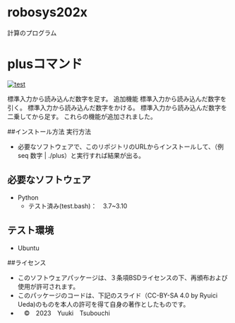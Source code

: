 # robosys202x
計算のプログラム


# plusコマンド
[![test](https://github.com/yuukitsubouchi/robosys202x/actions/workflows/test.yml/badge.svg)](https://github.com/yuukitsubouchi/robosys202x/actions/workflows/test.yml)



標準入力から読み込んだ数字を足す。
追加機能
標準入力から読み込んだ数字を引く。
標準入力から読み込んだ数字をかける。
標準入力から読み込んだ数字を二乗してから足す。
これらの機能が追加されました。


##インストール方法  実行方法
* 必要なソフトウェアで、このリポジトリのURLからインストールして、（例　seq 数字 | ./plus）と実行すれば結果が出る。


## 必要なソフトウェア
* Python
  * テスト済み(test.bash)：　3.7~3.10

## テスト環境
* Ubuntu

##ライセンス
* このソフトウェアパッケージは、３条項BSDライセンスの下、再頒布および使用が許可されます。
* このパッケージのコードは、下記のスライド（CC-BY-SA 4.0 by Ryuici Ueda)のものを本人の許可を得て自身の著作としたものです。
* 　©　2023　Yuuki　Tsubouchi
